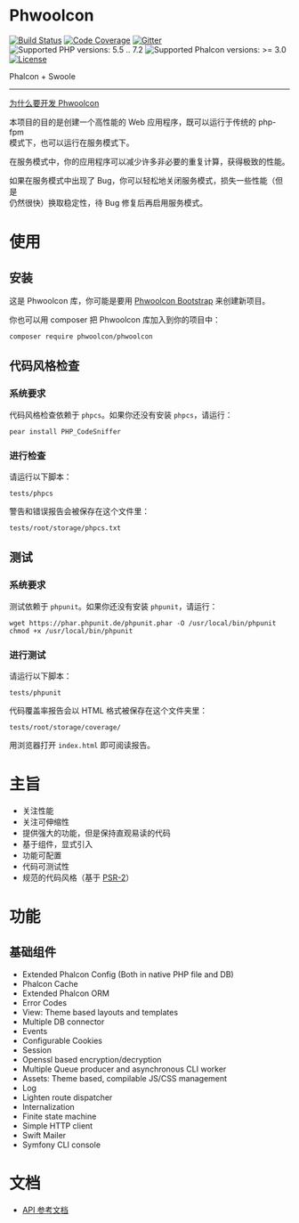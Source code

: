 # Phwoolcon

[![Build Status](https://travis-ci.org/phwoolcon/phwoolcon.svg?branch=master)](https://travis-ci.org/phwoolcon/phwoolcon)
[![Code Coverage](https://codecov.io/gh/phwoolcon/phwoolcon/branch/master/graph/badge.svg)](https://codecov.io/gh/phwoolcon/phwoolcon)
[![Gitter](https://badges.gitter.im/phwoolcon/phwoolcon.svg)](https://gitter.im/phwoolcon/phwoolcon?utm_source=badge&utm_medium=badge&utm_campaign=pr-badge)
![Supported PHP versions: 5.5 .. 7.2](https://img.shields.io/badge/php-5.5%20~%207.2-blue.svg)
![Supported Phalcon versions: >= 3.0](https://img.shields.io/badge/Phalcon-%E2%89%A5%203.0-blue.svg)
[![License](https://img.shields.io/badge/License-Apache%202.0-blue.svg)](https://opensource.org/licenses/Apache-2.0)

Phalcon + Swoole

***
[为什么要开发 Phwoolcon](https://github.com/phwoolcon/phwoolcon/wiki/%E4%B8%BA%E4%BB%80%E4%B9%88%E8%A6%81%E5%BC%80%E5%8F%91-Phwoolcon)

本项目的目的是创建一个高性能的 Web 应用程序，既可以运行于传统的 php-fpm  
模式下，也可以运行在服务模式下。

在服务模式中，你的应用程序可以减少许多非必要的重复计算，获得极致的性能。

如果在服务模式中出现了 Bug，你可以轻松地关闭服务模式，损失一些性能（但是  
仍然很快）换取稳定性，待 Bug 修复后再启用服务模式。

# 使用

## 安装
这是 Phwoolcon 库，你可能是要用 [Phwoolcon Bootstrap](https://github.com/phwoolcon/bootstrap) 来创建新项目。

你也可以用 composer 把 Phwoolcon 库加入到你的项目中：

```
composer require phwoolcon/phwoolcon
```

## 代码风格检查

### 系统要求
代码风格检查依赖于 `phpcs`。如果你还没有安装 `phpcs`，请运行：
```
pear install PHP_CodeSniffer
```

### 进行检查
请运行以下脚本：
```
tests/phpcs
```
警告和错误报告会被保存在这个文件里：
```
tests/root/storage/phpcs.txt
```

## 测试

### 系统要求
测试依赖于 `phpunit`。如果你还没有安装 `phpunit`，请运行：
```
wget https://phar.phpunit.de/phpunit.phar -O /usr/local/bin/phpunit
chmod +x /usr/local/bin/phpunit
```

### 进行测试
请运行以下脚本：
```
tests/phpunit
```
代码覆盖率报告会以 HTML 格式被保存在这个文件夹里：
```
tests/root/storage/coverage/
```
用浏览器打开 `index.html` 即可阅读报告。

# 主旨
* 关注性能
* 关注可伸缩性
* 提供强大的功能，但是保持直观易读的代码
* 基于组件，显式引入
* 功能可配置
* 代码可测试性
* 规范的代码风格（基于 [PSR-2](http://www.php-fig.org/psr/psr-2/)）

# 功能

## 基础组件
* Extended Phalcon Config (Both in native PHP file and DB)
* Phalcon Cache
* Extended Phalcon ORM
* Error Codes
* View: Theme based layouts and templates
* Multiple DB connector
* Events
* Configurable Cookies
* Session
* Openssl based encryption/decryption
* Multiple Queue producer and asynchronous CLI worker
* Assets: Theme based, compilable JS/CSS management
* Log
* Lighten route dispatcher
* Internalization
* Finite state machine
* Simple HTTP client
* Swift Mailer
* Symfony CLI console

# 文档
* [API 参考文档](docs/ApiIndex.md)
